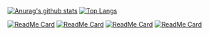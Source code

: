 [![Anurag's github stats](https://github-readme-stats.vercel.app/api?username=mahi97&show_icons=true&count_private=true&include_all_commits=true&theme=dracula)](https://github.com/mahi97)
[![Top Langs](https://github-readme-stats.vercel.app/api/top-langs/?username=mahi97&layout=compact&langs_count=8&count_private=true&theme=dracula)](https://github.com/mahi97)

[![ReadMe Card](https://github-readme-stats.vercel.app/api/pin/?username=mahi97&repo=IE579-GameTheory)](https://github.com/mahi97/IE579-GameTheory)
[![ReadMe Card](https://github-readme-stats.vercel.app/api/pin/?username=mahi97&repo=EE632-InformationTheory)](https://github.com/mahi97/EE632-InformationTheory)
[![ReadMe Card](https://github-readme-stats.vercel.app/api/pin/?username=mahi97&repo=IE579-GameTheory)](https://github.com/mahi97/IE579-GameTheory)
[![ReadMe Card](https://github-readme-stats.vercel.app/api/pin/?username=mahi97&repo=EE632-InformationTheory)](https://github.com/mahi97/EE632-InformationTheory)
